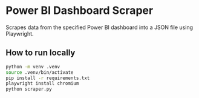 # Power BI Dashboard Scraper

Scrapes data from the specified Power BI dashboard into a JSON file using Playwright.

## How to run locally
```bash
python -m venv .venv
source .venv/bin/activate
pip install -r requirements.txt
playwright install chromium
python scraper.py
